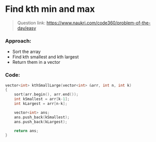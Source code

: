 # Find kth min and max

> Question link:
> https://www.naukri.com/code360/problem-of-the-day/easy

### Approach:
* Sort the array
* Find kth smallest and kth largest
* Return them in a vector
### Code:

```C++
vector<int> kthSmallLarge(vector<int> &arr, int n, int k)
{
	sort(arr.begin(), arr.end());
	int kSmallest = arr[k-1];
	int kLargest = arr[n-k];

	vector<int> ans;
	ans.push_back(kSmallest);
	ans.push_back(kLargest);

	return ans;
}
```
